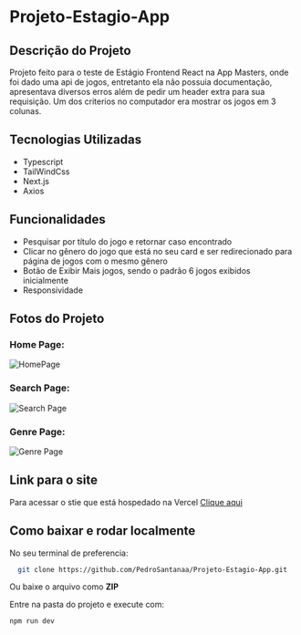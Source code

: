 # Projeto-Estagio-App

## Descrição do Projeto

Projeto feito para o teste de Estágio Frontend React na App Masters, onde foi dado uma api de jogos, entretanto ela não possuia documentação, apresentava diversos erros além de pedir um header extra para sua requisição. Um dos criterios no computador era mostrar os jogos em 3 colunas.

## Tecnologias Utilizadas

- Typescript
- TailWindCss
- Next.js
- Axios

## Funcionalidades

- Pesquisar por título do jogo e retornar caso encontrado
- Clicar no gênero do jogo que está no seu card e ser redirecionado para página de jogos com o mesmo gênero
- Botão de Exibir Mais jogos, sendo o padrão 6 jogos exibidos inicialmente
- Responsividade

## Fotos do Projeto

### Home Page:
![HomePage](https://github.com/PedroSantanaa/Projeto-Estagio-App/assets/62779635/82cae2d7-661b-43c3-92a5-051244bb45d3)

### Search Page:
![Search Page](https://github.com/PedroSantanaa/Projeto-Estagio-App/assets/62779635/c35275c0-e3e8-4226-af41-e808dfc86543)

### Genre Page:
![Genre Page](https://github.com/PedroSantanaa/Projeto-Estagio-App/assets/62779635/308f751f-3ef0-4ffc-b11d-37c7724aecb0)

## Link para o site
Para acessar o stie que está hospedado na Vercel [Clique aqui](https://projeto-estagio-app.vercel.app/)

## Como baixar e rodar localmente

No seu terminal de preferencia:

```bash
  git clone https://github.com/PedroSantanaa/Projeto-Estagio-App.git
```
Ou baixe o arquivo como **ZIP**

Entre na pasta do projeto e execute com:
```bash
npm run dev
```
